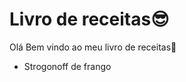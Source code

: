# Livro de receitas:sunglasses:

Olá Bem vindo ao meu livro de receitas:wave:

- Strogonoff de frango